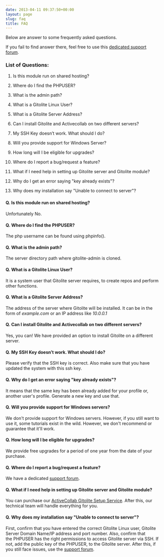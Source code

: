 ```yaml
---
date: 2013-04-11 09:37:50+00:00
layout: page
slug: faq
title: FAQ
---
```


Below are answer to some frequently asked questions.

If you fail to find answer there, feel free to use this [dedicated support forum](https://rtcamp.com/support/forum/activecollab/).


### List of Questions:





	
  1. Is this module run on shared hosting?

	
  2. Where do I find the PHPUSER?

	
  3. What is the admin path?

	
  4. What is a Gitolite Linux User?

	
  5. What is a Gitolite Server Address?

	
  6. Can I install Gitolite and Activecollab on two different servers?

	
  7. My SSH Key doesn’t work. What should I do?

	
  8. Will you provide support for Windows Server?

	
  9. How long will I be eligible for upgrades?

	
  10. Where do I report a bug/request a feature?

	
  11. What if I need help in setting up Gitolite server and Gitolite module?

	
  12. Why do I get an error saying "key already exists"?

	
  13. Why does my installation say "Unable to connect to server"?




### 




#### Q. Is this module run on shared hosting?


Unfortunately No.


#### Q. Where do I find the PHPUSER?


The php username can be found using phpinfo().


#### Q. What is the admin path?


The server directory path where gitolite-admin is cloned.


#### Q. What is a Gitolite Linux User?


It is a system user that Gitolite server requires, to create repos and perform other functions.


#### Q. What is a Gitolite Server Address?


The address of the server where Gitolite will be installed. It can be in the form of _example.com_ or an IP address like _10.0.0.1_


#### Q. Can I install Gitolite and Activecollab on two different servers?


Yes, you can! We have provided an option to install Gitolite on a different server.


#### Q. My SSH Key doesn’t work. What should I do?


Please verify that the SSH key is correct. Also make sure that you have updated the system with this ssh key.


#### Q. Why do I get an error saying "key already exists"?


It means that the same key has been already added for your profile or, another user's profile. Generate a new key and use that.


#### Q. Will you provide support for Windows servers?


We don't provide support for Windows servers. However, if you still want to use it, some tutorials exist in the wild. However, we don't recommend or guarantee that it'll work.


#### Q. How long will I be eligible for upgrades?


We provide free upgrades for a period of one year from the date of your purchase.


#### Q. Where do I report a bug/request a feature?


We have a dedicated [support forum](https://rtcamp.com/support/forum/activecollab/).


#### Q. What if I need help in setting up Gitolite server and Gitolite module?


You can purchase our [ActiveCollab Gitolite Setup Service](https://rtcamp.com/store/activecollab-gitolite-installation-service/). After this, our technical team will handle everything for you.


#### Q. Why does my installation say "Unable to connect to server"?


First, confirm that you have entered the correct Gitolite Linux user, Gitolite Server Domain Name/IP address and port number. Also, confirm that the PHPUSER has the right permissions to access Gitolite server via SSH. If not, add the public key of the PHPUSER, to the Gitolite server. After this, if you still face issues, use the [support forum](https://rtcamp.com/support/forum/activecollab/).
